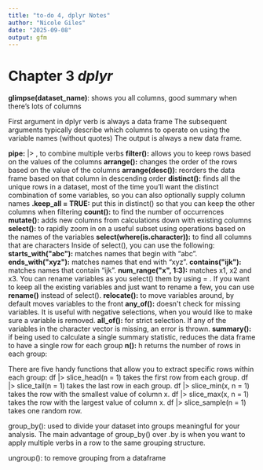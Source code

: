 ```yaml
---
title: "to-do 4, dplyr Notes"
author: "Nicole Giles"
date: "2025-09-08"
output: gfm
---
```


# Chapter 3 *dplyr*


**glimpse(dataset_name)**: shows you all columns, good summary when there’s lots of columns


First argument in dplyr verb is always a data frame
The subsequent arguments typically describe which columns to operate on using the variable names (without quotes)
The output is always a new data frame.


**pipe:**  |> , to combine multiple verbs
**filter():** allows you to keep rows based on the values of the columns
**arrange():** changes the order of the rows based on the value of the columns
**arrange(desc())**: reorders the data frame based on that column in descending order
**distinct():** finds all the unique rows in a dataset, most of the time you’ll want the distinct combination of some variables, so you can also optionally supply column names
**.keep_all = TRUE:** put this in distinct() so that you can keep the other columns when filtering 
**count():** to find the number of occurrences
**mutate():** adds new columns from calculations down with existing columns
**select():** to rapidly zoom in on a useful subset using operations based on the names of the variables
 **select(where(is.character)):** to find all columns that are characters 
Inside of select(), you can use the following:
**starts_with("abc"):** matches names that begin with “abc”.
**ends_with("xyz"):** matches names that end with “xyz”.
**contains("ijk"):** matches names that contain “ijk”.
**num_range("x", 1:3):** matches x1, x2 and x3.
You can rename variables as you select() them by using = . 
If you want to keep all the existing variables and just want to rename a few, you can use **rename()** instead of select().
**relocate():** to move variables around, by default moves variables to the front 
**any_of():** doesn't check for missing variables. It is useful with negative selections, when you would like to make sure a variable is removed.
**all_of():**  for strict selection. If any of the variables in the character vector is missing, an error is thrown.
**summary():** if being used to calculate a single summary statistic, reduces the data frame to have a single row for each group
**n():** h returns the number of rows in each group:


There are five handy functions that allow you to extract specific rows within each group:
df |> slice_head(n = 1) takes the first row from each group.
df |> slice_tail(n = 1) takes the last row in each group.
df |> slice_min(x, n = 1) takes the row with the smallest value of column x.
df |> slice_max(x, n = 1) takes the row with the largest value of column x.
df |> slice_sample(n = 1) takes one random row.


group_by(): used to divide your dataset into groups meaningful for your analysis. The main advantage of group_by() over .by is when you want to apply multiple verbs in a row to the same grouping structure.


ungroup(): to remove grouping from a dataframe

